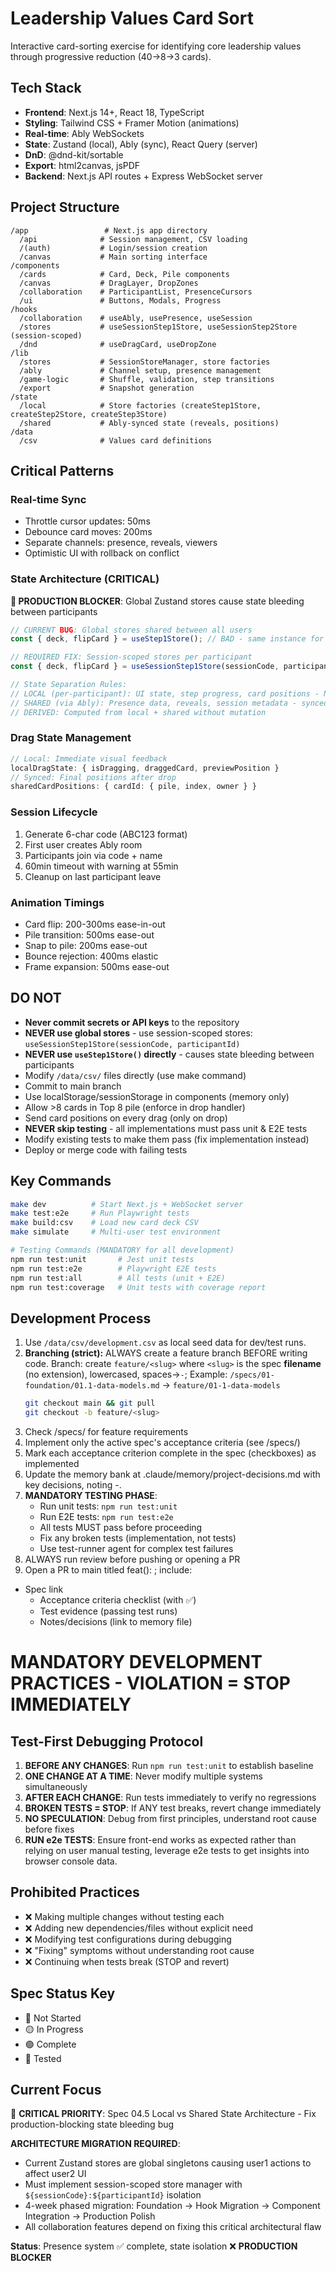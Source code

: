 # Leadership Values Card Sort

Interactive card-sorting exercise for identifying core leadership values through progressive reduction (40→8→3 cards).

## Tech Stack
- **Frontend**: Next.js 14+, React 18, TypeScript
- **Styling**: Tailwind CSS + Framer Motion (animations)
- **Real-time**: Ably WebSockets
- **State**: Zustand (local), Ably (sync), React Query (server)
- **DnD**: @dnd-kit/sortable
- **Export**: html2canvas, jsPDF
- **Backend**: Next.js API routes + Express WebSocket server

## Project Structure
```
/app                 # Next.js app directory
  /api              # Session management, CSV loading
  /(auth)           # Login/session creation
  /canvas           # Main sorting interface
/components
  /cards            # Card, Deck, Pile components  
  /canvas           # DragLayer, DropZones
  /collaboration    # ParticipantList, PresenceCursors
  /ui               # Buttons, Modals, Progress
/hooks
  /collaboration    # useAbly, usePresence, useSession
  /stores           # useSessionStep1Store, useSessionStep2Store (session-scoped)
  /dnd              # useDragCard, useDropZone
/lib
  /stores           # SessionStoreManager, store factories
  /ably             # Channel setup, presence management
  /game-logic       # Shuffle, validation, step transitions
  /export           # Snapshot generation
/state
  /local            # Store factories (createStep1Store, createStep2Store, createStep3Store)
  /shared           # Ably-synced state (reveals, positions)
/data
  /csv              # Values card definitions
```

## Critical Patterns

### Real-time Sync
- Throttle cursor updates: 50ms
- Debounce card moves: 200ms  
- Separate channels: presence, reveals, viewers
- Optimistic UI with rollback on conflict

### State Architecture (CRITICAL)
**🚨 PRODUCTION BLOCKER**: Global Zustand stores cause state bleeding between participants
```typescript
// CURRENT BUG: Global stores shared between all users
const { deck, flipCard } = useStep1Store(); // BAD - same instance for all users

// REQUIRED FIX: Session-scoped stores per participant  
const { deck, flipCard } = useSessionStep1Store(sessionCode, participantId); // GOOD

// State Separation Rules:
// LOCAL (per-participant): UI state, step progress, card positions - NEVER synced
// SHARED (via Ably): Presence data, reveals, session metadata - synced
// DERIVED: Computed from local + shared without mutation
```

### Drag State Management  
```typescript
// Local: Immediate visual feedback
localDragState: { isDragging, draggedCard, previewPosition }
// Synced: Final positions after drop
sharedCardPositions: { cardId: { pile, index, owner } }
```

### Session Lifecycle
1. Generate 6-char code (ABC123 format)
2. First user creates Ably room
3. Participants join via code + name
4. 60min timeout with warning at 55min
5. Cleanup on last participant leave

### Animation Timings
- Card flip: 200-300ms ease-in-out
- Pile transition: 500ms ease-out
- Snap to pile: 200ms ease-out
- Bounce rejection: 400ms elastic
- Frame expansion: 500ms ease-out

## DO NOT
- **Never commit secrets or API keys** to the repository
- **NEVER use global stores** - use session-scoped stores: `useSessionStep1Store(sessionCode, participantId)`
- **NEVER use `useStep1Store()` directly** - causes state bleeding between participants
- Modify `/data/csv/` files directly (use make command)
- Commit to main branch
- Use localStorage/sessionStorage in components (memory only)
- Allow >8 cards in Top 8 pile (enforce in drop handler)
- Send card positions on every drag (only on drop)
- **NEVER skip testing** - all implementations must pass unit & E2E tests
- Modify existing tests to make them pass (fix implementation instead)
- Deploy or merge code with failing tests

## Key Commands
```bash
make dev          # Start Next.js + WebSocket server
make test:e2e     # Run Playwright tests
make build:csv    # Load new card deck CSV
make simulate     # Multi-user test environment

# Testing Commands (MANDATORY for all development)
npm run test:unit       # Jest unit tests
npm run test:e2e        # Playwright E2E tests  
npm run test:all        # All tests (unit + E2E)
npm run test:coverage   # Unit tests with coverage report
```

## Development Process
1. Use `/data/csv/development.csv` as local seed data for dev/test runs.
2. **Branching (strict):** ALWAYS create a feature branch BEFORE writing code.
    Branch: create `feature/<slug>` where `<slug>` is the spec **filename** (no extension), lowercased, spaces→`-`;
    Example: `/specs/01-foundation/01.1-data-models.md` → `feature/01-1-data-models`
   ```bash
   git checkout main && git pull
   git checkout -b feature/<slug>
   ```
3. Check /specs/ for feature requirements
4. Implement only the active spec's acceptance criteria (see /specs/)
5. Mark each acceptance criterion complete in the spec (checkboxes) as implemented
6. Update the memory bank at .claude/memory/project-decisions.md with key decisions, noting <date>-<slug>.
7. **MANDATORY TESTING PHASE**:
   - Run unit tests: `npm run test:unit`
   - Run E2E tests: `npm run test:e2e`
   - All tests MUST pass before proceeding
   - Fix any broken tests (implementation, not tests)
   - Use test-runner agent for complex test failures
8. ALWAYS run review before pushing or opening a PR
9. Open a PR to main titled feat(<slug>): <short description>; include:
  - Spec link
	- Acceptance criteria checklist (with ✅)
	- Test evidence (passing test runs)
	- Notes/decisions (link to memory file)

# MANDATORY DEVELOPMENT PRACTICES - VIOLATION = STOP IMMEDIATELY

## Test-First Debugging Protocol
1. **BEFORE ANY CHANGES**: Run `npm run test:unit` to establish baseline
2. **ONE CHANGE AT A TIME**: Never modify multiple systems simultaneously
3. **AFTER EACH CHANGE**: Run tests immediately to verify no regressions
4. **BROKEN TESTS = STOP**: If ANY test breaks, revert change immediately
5. **NO SPECULATION**: Debug from first principles, understand root cause before fixes
6. **RUN e2e TESTS**: Ensure front-end works as expected rather than relying on user manual testing, leverage e2e tests to get insights into browser console data. 

## Prohibited Practices
- ❌ Making multiple changes without testing each
- ❌ Adding new dependencies/files without explicit need
- ❌ Modifying test configurations during debugging
- ❌ "Fixing" symptoms without understanding root cause
- ❌ Continuing when tests break (STOP and revert)

## Spec Status Key
- 🔴 Not Started
- 🟡 In Progress  
- 🟢 Complete
- 🔵 Tested

## Current Focus  
🚨 **CRITICAL PRIORITY**: Spec 04.5 Local vs Shared State Architecture - Fix production-blocking state bleeding bug

**ARCHITECTURE MIGRATION REQUIRED**: 
- Current Zustand stores are global singletons causing user1 actions to affect user2 UI
- Must implement session-scoped store manager with `${sessionCode}:${participantId}` isolation
- 4-week phased migration: Foundation → Hook Migration → Component Integration → Production Polish
- All collaboration features depend on fixing this critical architectural flaw

**Status**: Presence system ✅ complete, state isolation ❌ **PRODUCTION BLOCKER**